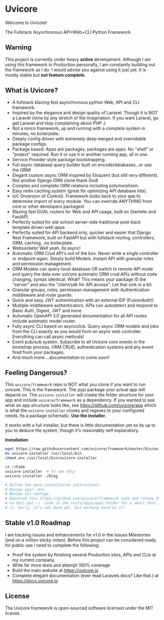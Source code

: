 # Uvicore

Welcome to Uvicore!

The Fullstack Asynchronous API+Web+CLI Python Framework


## Warning

This project is currently under heavy **active** development.  Although I am using this framework in Production personally, I am constantly building out the framework as I do. I would advise you against using it just yet.  It is mostly stable but **not feature complete**.


## What is Uvicore?

* A fullstack blazing fast asynchronous python Web, API and CLI framework.
* Inspired by the elegance and design quality of Laravel.  Though it is NOT a Laravel clone by any stretch of the imagination.  If you want Laravel, go get Laravel and stop complaining about PHP :)
* Not a mirco framework, up and running with a complete system in minutes, no boilerplate.
* Deeply config driven with extremely deep merged and overridable package configs.
* Package based.  Apps are packages, packages are apps.  No "shell" or "project" required.  Run it or use it in another running app, all in one.
* Service Provider style package bootstrapping.
* Full async database query builder built on encode/databases...or use the ORM!
* Elegant custom async ORM inspired by Eloquent (but still very different).  Not another Django ORM clone thank God!
* Complex and complete ORM relations including polymorphism.
* Easy redis caching system (great for optimizing API database hits).
* IoC (Inversion of Control).  Framework looks back to your app to determine import of every module.  You can override ANYTHING from core or other developers packages!
* Blazing fast DUAL routers for Web and API usage, built on Starlette and FastAPI.
* Perfectly suited for old-school server-side traditional post-back template driven web apps.
* Perfectly suited for API backend only, quicker and easier that Django Rest Framework, built on FastAPI but with fullstack routing, controllers, ORM, caching...no boilerplate.
* Websockets!  Well yeah, its async!
* Automatic ORM Crud API's out of the box.  Never write a single controller or endpoint again.  Simply build Models. Instant API with granular roles and permission management.
* ORM Models can query local database OR switch to remote API mode and query the data over uvicore automatic ORM crud APIs without code changing, syntax identical.  What?  This means your package IS the "server" and also the "client/sdk for API access".  Let that sink in a bit.
* Granular groups, roles, permission management with Authentication middleware and route guards.
* Quick and easy JWT authentication with an external IDP (FusionAuth!)
* Multiple middleware authenticators.  APIs can autodetect and respond to Basic Auth, Digest, JWT and more.
* Automatic OpenAPI 3.0 generated documentation for all API routes include automatic model router.
* Fully async CLI based on asyncclick.  Query async ORM models and jobs from the CLI exactly as you would from an async web controller.  Everything can call async methods!
* Event pub/sub system.  Subscribe to all Uvicore core events in the bootstrap process, ORM CRUD, authentication systems and any event fired from your packages.
* And much more....documentation to come soon!



## Feeling Dangerous?

This `uvicore/framework` repo is NOT what you clone if you want to run uvicore.  This is the framework.  The pypi package your actual app will depend on.  The `uvicore-installer` will create the folder structure for your app and include `uvicore/framework` as a dependency.  If you wanted to see what an app structure looks like, see https://github.com/uvicore/app which is what the `uvicore-installer` clones and regexes to your configured needs.  Its a package schematic.  **Use the installer.**

It works with a full installer, but there is little documentation yet so its up to you to deduce the system, though it's reasonably self explanatory.

**Installation**
```bash
wget https://raw.githubusercontent.com/uvicore/framework/master/bin/uvicore-installer
mv uvicore-installer /usr/local/bin
chmod a+x /usr/local/bin/uvicore-installer

cd ~/Code
uvicore-installer  # To see help
uvicore-installer ./blog

# Follow the post-installation instructions
# Review your .env
# Review all configs
# Download this https://github.com/uvicore/framework code and review the guts since there are
# no docs yet :)  Look in the tests/apps/app1 folder for a small test app to glean how to use
# it. Sorry, it's not done yet, but working hard on it!
```


## Stable v1.0 Roadmap

I am tracking issues and enhancements for v1.0 in the Issues Milestones (and on a million sticky notes).  Before this project can be considered ready for public use I need to complete the following:

* Proof the system by finishing several Production sites, APIs and CLIs at my current company.
* Write far more tests and attempt 100% coverage
* Build the main website at https://uvicore.io
* Complete elegant documentation (ever read Laravels docs?  Like that.) at https://docs.uvicore.io



## License

The Uvicore framework is open-sourced software licensed under the MIT license.
